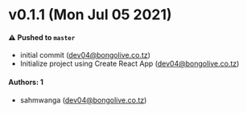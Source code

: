 # v0.1.1 (Mon Jul 05 2021)

#### ⚠️ Pushed to `master`

- initial commit (dev04@bongolive.co.tz)
- Initialize project using Create React App (dev04@bongolive.co.tz)

#### Authors: 1

- sahmwanga (dev04@bongolive.co.tz)
